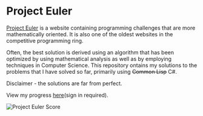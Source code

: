 # Project Euler  
[Project Euler](https://projecteuler.net/) is a website containing programming challenges that are more mathematically oriented. It is also one of the oldest websites in the competitive programming ring.
  
Often, the best solution is derived using an algorithm that has been optimized by using mathematical analysis as well as by employing techniques in Computer Science. This repository ontains my solutions to the problems that I have solved so far, primarily using ~~Common Lisp~~ C#.  
  
Disclaimer - the solutions are far from perfect.  
  
View my progress [here](https://projecteuler.net/progress=gunasekare)(sign in required).  
  
![Project Euler Score](https://projecteuler.net/profile/gunasekare.png)

